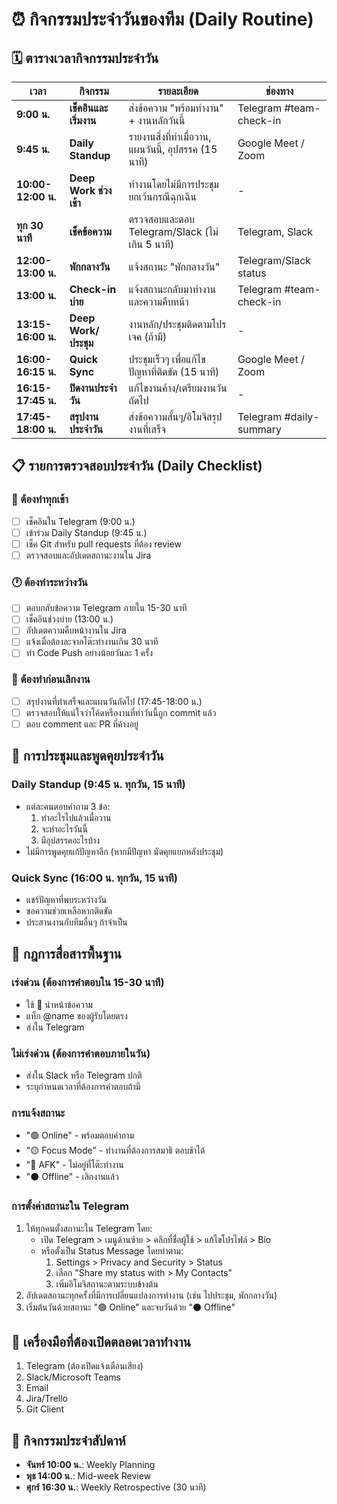 # ⏰ กิจกรรมประจำวันของทีม (Daily Routine)

## 🗓️ ตารางเวลากิจกรรมประจำวัน

| เวลา | กิจกรรม | รายละเอียด | ช่องทาง |
|------|---------|-----------|--------|
| **9:00 น.** | **เช็คอินและเริ่มงาน** | ส่งข้อความ "พร้อมทำงาน" + งานหลักวันนี้ | Telegram #team-check-in |
| **9:45 น.** | **Daily Standup** | รายงานสิ่งที่ทำเมื่อวาน, แผนวันนี้, อุปสรรค (15 นาที) | Google Meet / Zoom |
| **10:00-12:00 น.** | **Deep Work ช่วงเช้า** | ทำงานโดยไม่มีการประชุม ยกเว้นกรณีฉุกเฉิน | - |
| **ทุก 30 นาที** | **เช็คข้อความ** | ตรวจสอบและตอบ Telegram/Slack (ไม่เกิน 5 นาที) | Telegram, Slack |
| **12:00-13:00 น.** | **พักกลางวัน** | แจ้งสถานะ "พักกลางวัน" | Telegram/Slack status |
| **13:00 น.** | **Check-in บ่าย** | แจ้งสถานะกลับมาทำงานและความคืบหน้า | Telegram #team-check-in |
| **13:15-16:00 น.** | **Deep Work/ประชุม** | งานหลัก/ประชุมติดตามโปรเจค (ถ้ามี) | - |
| **16:00-16:15 น.** | **Quick Sync** | ประชุมเร็วๆ เพื่อแก้ไขปัญหาที่ติดขัด (15 นาที) | Google Meet / Zoom |
| **16:15-17:45 น.** | **ปิดงานประจำวัน** | แก้ไขงานค้าง/เตรียมงานวันถัดไป | - |
| **17:45-18:00 น.** | **สรุปงานประจำวัน** | ส่งข้อความสั้นๆ/อิโมจิสรุปงานที่เสร็จ | Telegram #daily-summary |

## 📋 รายการตรวจสอบประจำวัน (Daily Checklist)

### 🌅 ต้องทำทุกเช้า
- [ ] เช็คอินใน Telegram  (9:00 น.)
- [ ] เข้าร่วม Daily Standup (9:45 น.)
- [ ] เช็ค Git สำหรับ pull requests ที่ต้อง review
- [ ] ตรวจสอบและอัปเดตสถานะงานใน Jira

### 🕐 ต้องทำระหว่างวัน
- [ ] ตอบกลับข้อความ Telegram ภายใน 15-30 นาที
- [ ] เช็คอินช่วงบ่าย (13:00 น.)
- [ ] อัปเดตความคืบหน้างานใน Jira
- [ ] แจ้งเมื่อต้องละจากโต๊ะทำงานเกิน 30 นาที
- [ ] ทำ Code Push อย่างน้อยวันละ 1 ครั้ง

### 🌆 ต้องทำก่อนเลิกงาน
- [ ] สรุปงานที่ทำเสร็จและแผนวันถัดไป (17:45-18:00 น.)
- [ ] ตรวจสอบให้แน่ใจว่าโค้ดหรืองานที่ทำวันนี้ถูก commit แล้ว
- [ ] ตอบ comment และ PR ที่ค้างอยู่

## 📢 การประชุมและพูดคุยประจำวัน

### Daily Standup (9:45 น. ทุกวัน, 15 นาที)
- แต่ละคนตอบคำถาม 3 ข้อ:
  1. ทำอะไรไปแล้วเมื่อวาน
  2. จะทำอะไรวันนี้
  3. มีอุปสรรคอะไรบ้าง
- ไม่มีการพูดคุยแก้ปัญหาลึก (หากมีปัญหา นัดคุยแยกหลังประชุม)

### Quick Sync (16:00 น. ทุกวัน, 15 นาที)
- แชร์ปัญหาที่พบระหว่างวัน
- ขอความช่วยเหลือหากติดขัด
- ประสานงานกับทีมอื่นๆ ถ้าจำเป็น

## 💬 กฎการสื่อสารพื้นฐาน

### เร่งด่วน (ต้องการคำตอบใน 15-30 นาที)
- ใช้ 🔴 นำหน้าข้อความ
- แท็ก @name ของผู้รับโดยตรง
- ส่งใน Telegram

### ไม่เร่งด่วน (ต้องการคำตอบภายในวัน)
- ส่งใน Slack หรือ Telegram ปกติ
- ระบุกำหนดเวลาที่ต้องการคำตอบถ้ามี

### การแจ้งสถานะ
- "🟢 Online" - พร้อมตอบคำถาม
- "🟡 Focus Mode" - ทำงานที่ต้องการสมาธิ ตอบช้าได้
- "🔴 AFK" - ไม่อยู่ที่โต๊ะทำงาน
- "⚫ Offline" - เลิกงานแล้ว

### การตั้งค่าสถานะใน Telegram
1. ให้ทุกคนตั้งสถานะใน Telegram โดย:
   - เปิด Telegram > เมนูด้านซ้าย > คลิกที่ชื่อผู้ใช้ > แก้ไขโปรไฟล์ > Bio
   - หรือตั้งเป็น Status Message โดยทำตาม:
     1. Settings > Privacy and Security > Status
     2. เลือก "Share my status with > My Contacts"
     3. เพิ่มอิโมจิสถานะตามระบบข้างต้น
2. อัปเดตสถานะทุกครั้งที่มีการเปลี่ยนแปลงการทำงาน (เช่น ไปประชุม, พักกลางวัน)
3. เริ่มต้นวันด้วยสถานะ "🟢 Online" และจบวันด้วย "⚫ Offline"

## 📱 เครื่องมือที่ต้องเปิดตลอดเวลาทำงาน
1. Telegram (ต้องเปิดแจ้งเตือนเสียง)
2. Slack/Microsoft Teams
3. Email
4. Jira/Trello
5. Git Client

## 📆 กิจกรรมประจำสัปดาห์
- **จันทร์ 10:00 น.**: Weekly Planning
- **พุธ 14:00 น.**: Mid-week Review
- **ศุกร์ 16:30 น.**: Weekly Retrospective (30 นาที) 